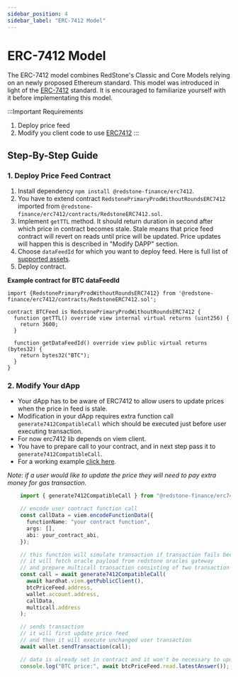```yaml
---
sidebar_position: 4
sidebar_label: "ERC-7412 Model"
---
```


# ERC-7412 Model

The ERC-7412 model combines RedStone's Classic and Core Models relying on an newly proposed Ethereum standard. This model was introduced in light of the [ERC-7412](https://eips.ethereum.org/EIPS/eip-7412) standard. It is encouraged to familiarize yourself with it before implementating this model. 

:::Important Requirements
1. Deploy price feed
2. Modify you client code to use [ERC7412](https://www.npmjs.com/package/@redstone-finance/erc7412)
:::

## Step-By-Step Guide

### 1. Deploy Price Feed Contract

1. Install dependency `npm install @redstone-finance/erc7412`.
2. You have to extend contract `RedstonePrimaryProdWithoutRoundsERC7412` imported from `@redstone-finance/erc7412/contracts/RedstoneERC7412.sol`.
3. Implement `getTTL` method. It should return duration in second after which price in contract becomes stale. Stale means that price feed contract will revert on reads until price will be updated. Price updates will happen this is described in "Modify DAPP" section.
4. Choose `dataFeedId` for which you want to deploy feed. Here is full list of [supported assets](https://app.redstone.finance/#/app/data-services/redstone-primary-prod).
3. Deploy contract.

**Example contract for BTC dataFeedId**
```sol
import {RedstonePrimaryProdWithoutRoundsERC7412} from '@redstone-finance/erc7412/contracts/RedstoneERC7412.sol'; 

contract BTCFeed is RedstonePrimaryProdWithoutRoundsERC7412 {
  function getTTL() override view internal virtual returns (uint256) {
    return 3600;
  }

  function getDataFeedId() override view public virtual returns (bytes32) {
    return bytes32("BTC");
  }
}
```
### 2. Modify Your dApp

- Your dApp has to be aware of ERC7412 to allow users to update prices when the price in feed is stale. 
- Modification in your dApp requires extra function call `generate7412CompatibleCall` which should be executed just before user executing transaction.
- For now erc7412 lib depends on viem client.
- You have to prepare call to your contract, and in next step pass it to `generate7412CompatibleCall`.
- For a working example [click here](https://github.com/redstone-finance/erc7412-example).

 *Note: if a user would like to update the price they will need to pay extra money for gas transaction.*

  
```ts
    import { generate7412CompatibleCall } from "@redstone-finance/erc7412/generate7412CompatibleCall";

    // encode user contract function call
    const callData = viem.encodeFunctionData({
      functionName: "your contract function",
      args: [],
      abi: your_contract_abi,
    });

    // this function will simulate transaction if transaction fails because of erc7412.OracleDataRequired,
    // it will fetch oracle payload from redstone oracles gateway
    // and prepare multicall transaction consisting of two transaction {user_tx,update_redstone_price_feed_tx}
    const call = await generate7412CompatibleCall(
      await hardhat.viem.getPublicClient(),
      btcPriceFeed.address,
      wallet.account.address,
      callData,
      multicall.address
    );

    // sends transaction
    // it will first update price feed
    // and then it will execute unchanged user transaction
    await wallet.sendTransaction(call);

    // data is already set in contract and it won't be necessary to update it until TTL passes
    console.log("BTC price:", await btcPriceFeed.read.latestAnswer());
```
